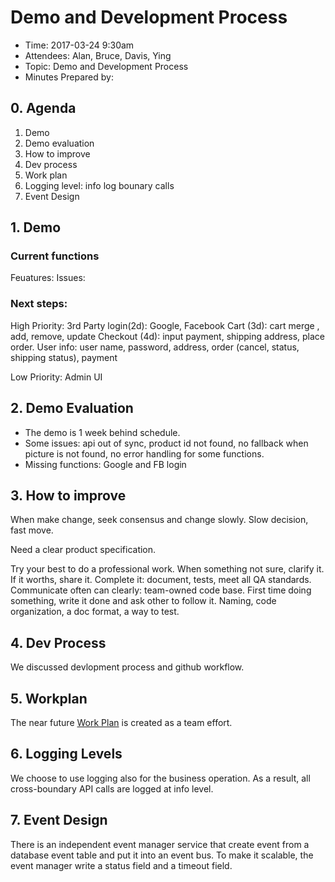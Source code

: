 # Demo and Development Process 

* Time: 2017-03-24 9:30am
* Attendees: Alan, Bruce, Davis, Ying
* Topic: Demo and Development Process
* Minutes Prepared by: 

## 0. Agenda

1. Demo
2. Demo evaluation
3. How to improve
4. Dev process
5. Work plan
6. Logging level: info log bounary calls
7. Event Design

## 1. Demo
### Current functions
Feuatures:
Issues:

### Next steps: 

High Priority:
3rd Party login(2d): Google, Facebook
Cart (3d): cart merge , add, remove, update
Checkout (4d): input payment, shipping address, place order.
User info: user name, password, address, order (cancel, status, shipping status), payment

Low Priority:
Admin UI

## 2. Demo Evaluation

* The demo is 1 week behind schedule.  
* Some issues: api out of sync, product id not found, no fallback when picture is not found, no error handling for some functions. 
* Missing functions: Google and FB login

## 3. How to improve
When make change, seek consensus and change slowly.
Slow decision, fast move. 

Need a clear product specification.

Try your best to do a professional work. When something not sure, clarify it. If it worths, share it. 
Complete it: document, tests, meet all QA standards.  
Communicate often can clearly: team-owned code base. 
First time doing something, write it done and ask other to follow it. Naming, code organization, a doc format, a way to test. 

## 4. Dev Process
We discussed devlopment process and github workflow. 

## 5. Workplan
The near future [Work Plan](./2017_03_24_plan.md) is created as a team effort. 

## 6. Logging Levels
We choose to use logging also for the business operation. As a result, all cross-boundary API calls are logged at info level. 

## 7. Event Design
There is an independent event manager service that create event from a database event table and put it into an event bus. To make it scalable, the event manager write a status field and a timeout field.


